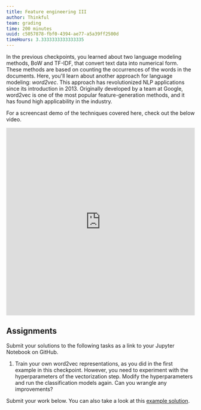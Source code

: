 ```yaml
---
title: Feature engineering III
author: Thinkful
team: grading
time: 200 minutes
uuid: c5057878-fbf0-4394-ae77-a5a39ff2500d
timeHours: 3.3333333333333335
---
```


In the previous checkpoints, you learned about two language modeling methods, BoW and TF-IDF, that convert text data into numerical form. These methods are based on counting the occurrences of the words in the documents. Here, you'll learn about another approach for language modeling: *word2vec*. This approach has revolutionized NLP applications since its introduction in 2013. Originally developed by a team at Google, word2vec is one of the most popular feature-generation methods, and it has found high applicability in the industry.

<jupyter notebook-name="6.feature_engineering_3" course-code="DSBC"></jupyter>

For a screencast demo of the techniques covered here, check out the below video.

<iframe id="kaltura_player_1604711770" src="https://cdnapisec.kaltura.com/p/2315191/sp/231519100/embedIframeJs/uiconf_id/45331192/partner_id/2315191?iframeembed=true&playerId=kaltura_player_1604711770&entry_id=1_ms3qwi9h" width="100%" height="500" allowfullscreen webkitallowfullscreen mozAllowFullScreen allow="autoplay *; fullscreen *; encrypted-media *" frameborder="0"></iframe>

## Assignments

Submit your solutions to the following tasks as a link to your Jupyter Notebook on GitHub.

1. Train your own word2vec representations, as you did in the first example in this checkpoint. However, you need to experiment with the hyperparameters of the vectorization step. Modify the hyperparameters and run the classification models again. Can you wrangle any improvements?

Submit your work below. You can also take a look at this [example solution](https://drive.google.com/file/d/1Y1Mb3pORftlmncuy1qrR8BTquM2lw4B3/view?usp=sharing).
